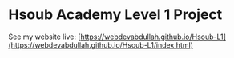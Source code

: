 # Hsoub Academy Level 1 Project
See my website live: [https://webdevabdullah.github.io/Hsoub-L1](https://webdevabdullah.github.io/Hsoub-L1/index.html)
